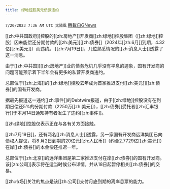 ```yaml
---
title: 绿地控股美元债券违约
---
```

`7/20/2023 7:36 AM UTC 太陽風` [轉載自GNews](https://gnews.org/articles/1474104)

[[zh:中共国政府]]控股的[[zh:房地产]]开发商[[zh:绿地]]控股集团（[[zh:绿地]]控股）因未能偿还分期付款的[[zh:美元]][[zh:债券]]（2024年[[zh:6月]]到期，4.32亿[[zh:美元]]）而违约。 [[zh:7月19日]]，几位熟悉情况的[[zh:消息人士]]透露了这一消息。

由于[[zh:中共国]][[zh:房地产]]业的债务危机几乎没有平息的迹象，国有开发商的问题可能预示着下半年会有更多的私营开发商违约。

总部位于[[zh:上海]]的[[zh:绿地]]控股去年成为首家推迟支付[[zh:美元]][[zh:债券]]的国有开发商。

据最先报道这一违约[[zh:事件]]的Debtwire报道，由于[[zh:绿地]]控股没有在到期日偿还5%的分期付款（2250万[[zh:美元]]），[[zh:债券]]受托者[[zh:汇丰银行]]于本月14日通知持有者发生了违约[[zh:事件]]。

[[zh:绿地]]控股仅表示正在与各有关方面接触。

[[zh:7月19日]]，还有两名[[zh:消息人士]]透露，另一家国有开发商远洋集团已向债权人提议，将8 月2日到期的20亿元[[zh:人民币]]（约合2.7729亿[[zh:美元]]）在岸[[zh:债券]]的本金偿还推迟一年。

总部位于[[zh:北京]]的远洋集团是第二家推迟支付在岸[[zh:债券]]的国有开发商。 该[[zh:公司]]表示将在适当时候公布详情，并从18日起暂停相关[[zh:债券]]的交易。

[[zh:市场]]关注的焦点是该[[zh:公司]]支付月底到期的离岸息票的能力。


